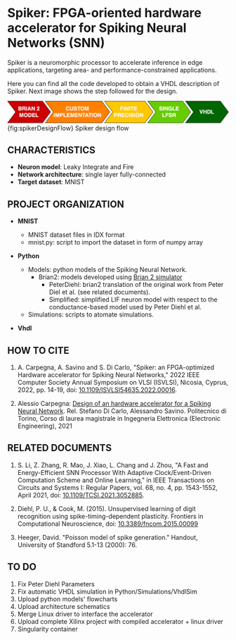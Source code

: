 # Spiker: FPGA-oriented hardware accelerator for Spiking Neural Networks (SNN)
Spiker is a neuromorphic processor to accelerate inference in edge applications, targeting area- and performance-constrained applications.

Here you can find all the code developed to obtain a VHDL description of Spiker. Next image shows the step followed for the design.

![DesignFlow](Doc/Figures/designFlow.png){fig:spikerDesignFlow}
Spiker design flow

## CHARACTERISTICS
* __Neuron model__: Leaky Integrate and Fire
* __Network architecture__: single layer fully-connected
* __Target dataset__: MNIST

## PROJECT ORGANIZATION
* __MNIST__
	* MNIST dataset files in IDX format
	* mnist.py: script to import the dataset in form of numpy array

* __Python__
	* Models: python models of the Spiking Neural Network.
		* Brian2: models developed using [Brian 2 simulator](https://brian2.readthedocs.io/en/stable/)
			* PeterDiehl: brian2 translation of the original work from Peter Diel et al. (see related documents).
			* Simplified: simplified LIF neuron model with respect to the conductance-based model used by Peter Diehl et al.
	* Simulations: scripts to atomate simulations.

* __Vhdl__


## HOW TO CITE
1. A. Carpegna, A. Savino and S. Di Carlo, "Spiker: an FPGA-optimized Hardware accelerator for Spiking Neural Networks," 2022 IEEE Computer Society Annual Symposium on VLSI (ISVLSI), Nicosia, Cyprus, 2022, pp. 14-19, doi: [10.1109/ISVLSI54635.2022.00016](https://doi.org/10.1109/ISVLSI54635.2022.00016).

2. Alessio Carpegna: [Design of an hardware accelerator for a Spiking Neural Network](https://webthesis.biblio.polito.it/20606/).  Rel. Stefano Di Carlo, Alessandro Savino. Politecnico di Torino, Corso di laurea magistrale in Ingegneria Elettronica (Electronic Engineering), 2021 



## RELATED DOCUMENTS
1. S. Li, Z. Zhang, R. Mao, J. Xiao, L. Chang and J. Zhou, "A Fast and Energy-Efficient SNN Processor With Adaptive Clock/Event-Driven Computation Scheme and Online Learning," in IEEE Transactions on Circuits and Systems I: Regular Papers, vol. 68, no. 4, pp. 1543-1552, April 2021, doi: [10.1109/TCSI.2021.3052885](https://doi.org/10.1109/TCSI.2021.3052885).

2. Diehl, P. U., & Cook, M. (2015). Unsupervised learning of digit recognition using spike-timing-dependent plasticity. Frontiers in Computational Neuroscience, doi: [10.3389/fncom.2015.00099](https://doi.org/10.3389/fncom.2015.00099) 

3. Heeger, David. "Poisson model of spike generation." Handout, University of Standford 5.1-13 (2000): 76.



## TO DO
1. Fix Peter Diehl Parameters
2. Fix automatic VHDL simulation in Python/Simulations/VhdlSim
3. Upload python models' flowcharts
4. Upload architecture schematics
5. Merge Linux driver to interface the accelerator
6. Upload complete Xilinx project with compiled accelerator + linux driver
7. Singularity container
